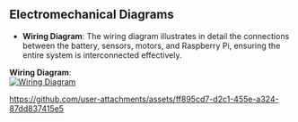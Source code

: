 ## Electromechanical Diagrams

- **Wiring Diagram**: The wiring diagram illustrates in detail the connections between the battery, sensors, motors, and Raspberry Pi, ensuring the entire system is interconnected effectively.

**Wiring Diagram**:  
[![Wiring Diagram](https://drive.google.com/uc?id=1sE2XPslHL6wj4SeEzqFB85HH2IpVUXp9)](https://drive.google.com/file/d/1sE2XPslHL6wj4SeEzqFB85HH2IpVUXp9/view?usp=sharing)

https://github.com/user-attachments/assets/ff895cd7-d2c1-455e-a324-87dd837415e5
